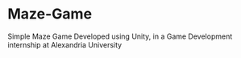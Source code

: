 # Maze-Game
Simple Maze Game Developed using Unity, in a Game Development internship at Alexandria University
